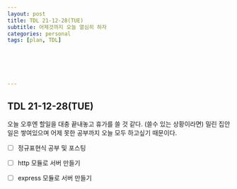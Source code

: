 ```yaml
---
layout: post
title: TDL 21-12-28(TUE)
subtitle: 어제것까지 오늘 열심히 하자
categories: personal
tags: [plan, TDL]






---
```




## TDL 21-12-28(TUE)



오늘 오후엔 할일을 대충 끝내놓고 휴가를 쓸 것 같다. (쓸수 있는 상황이라면) 밀린 집안일은 쌓여있으며 어제 못한 공부까지 오늘 모두 하고싶기 때문이다.

- [ ] 정규표현식 공부 및 포스팅
- [ ] http 모듈로 서버 만들기
- [ ] express 모듈로 서버 만들기

